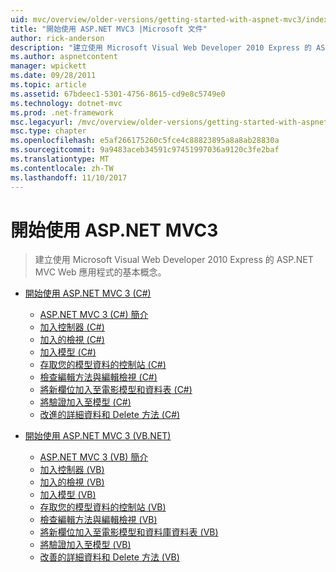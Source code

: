 ```yaml
---
uid: mvc/overview/older-versions/getting-started-with-aspnet-mvc3/index
title: "開始使用 ASP.NET MVC3 |Microsoft 文件"
author: rick-anderson
description: "建立使用 Microsoft Visual Web Developer 2010 Express 的 ASP.NET MVC Web 應用程式的基本概念。"
ms.author: aspnetcontent
manager: wpickett
ms.date: 09/28/2011
ms.topic: article
ms.assetid: 67bdeec1-5301-4756-8615-cd9e8c5749e0
ms.technology: dotnet-mvc
ms.prod: .net-framework
msc.legacyurl: /mvc/overview/older-versions/getting-started-with-aspnet-mvc3
msc.type: chapter
ms.openlocfilehash: e5af266175260c5fce4c88823895a8a8ab28830a
ms.sourcegitcommit: 9a9483aceb34591c97451997036a9120c3fe2baf
ms.translationtype: MT
ms.contentlocale: zh-TW
ms.lasthandoff: 11/10/2017
---
```

<a name="getting-started-with-aspnet-mvc3"></a>開始使用 ASP.NET MVC3
====================
> 建立使用 Microsoft Visual Web Developer 2010 Express 的 ASP.NET MVC Web 應用程式的基本概念。


- [開始使用 ASP.NET MVC 3 (C#)](cs/index.md)

    - [ASP.NET MVC 3 (C#) 簡介](cs/intro-to-aspnet-mvc-3.md)
    - [加入控制器 (C#)](cs/adding-a-controller.md)
    - [加入的檢視 (C#)](cs/adding-a-view.md)
    - [加入模型 (C#)](cs/adding-a-model.md)
    - [存取您的模型資料的控制站 (C#)](cs/accessing-your-models-data-from-a-controller.md)
    - [檢查編輯方法與編輯檢視 (C#)](cs/examining-the-edit-methods-and-edit-view.md)
    - [將新欄位加入至電影模型和資料表 (C#)](cs/adding-a-new-field.md)
    - [將驗證加入至模型 (C#)](cs/adding-validation-to-the-model.md)
    - [改進的詳細資料和 Delete 方法 (C#)](cs/improving-the-details-and-delete-methods.md)
- [開始使用 ASP.NET MVC 3 (VB.NET)](vb/index.md)

    - [ASP.NET MVC 3 (VB) 簡介](vb/intro-to-aspnet-mvc-3.md)
    - [加入控制器 (VB)](vb/adding-a-controller.md)
    - [加入的檢視 (VB)](vb/adding-a-view.md)
    - [加入模型 (VB)](vb/adding-a-model.md)
    - [存取您的模型資料的控制站 (VB)](vb/accessing-your-models-data-from-a-controller.md)
    - [檢查編輯方法與編輯檢視 (VB)](vb/examining-the-edit-methods-and-edit-view.md)
    - [將新欄位加入至電影模型和資料庫資料表 (VB)](vb/adding-a-new-field.md)
    - [將驗證加入至模型 (VB)](vb/adding-validation-to-the-model.md)
    - [改善的詳細資料和 Delete 方法 (VB)](vb/improving-the-details-and-delete-methods.md)

